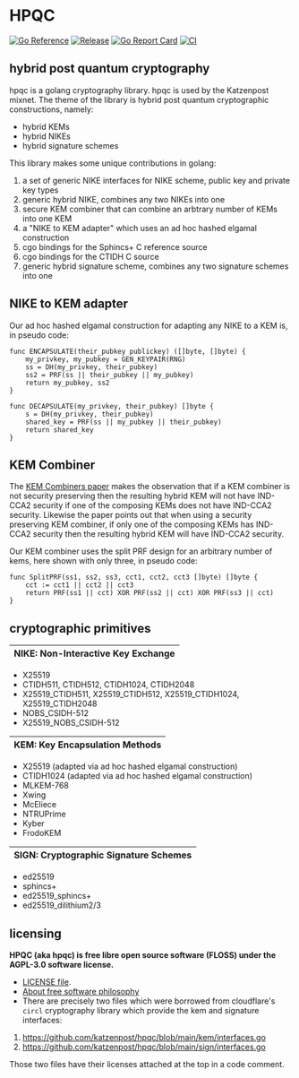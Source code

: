 

# HPQC

[![Go Reference](https://pkg.go.dev/badge/github.com/katzenpost/hpqc.svg)](https://pkg.go.dev/github.com/katzenpost/hpqc)
[![Release](https://img.shields.io/github/v/tag/katzenpost/hpqc)](https://github.com/katzenpost/hpqc/tags)
[![Go Report Card](https://goreportcard.com/badge/github.com/katzenpost/hpqc)](https://goreportcard.com/report/github.com/katzenpost/hpqc)
[![CI](https://github.com/katzenpost/hpqc/actions/workflows/go.yml/badge.svg)](https://github.com/katzenpost/hpqc/actions/workflows/go.yml)



## hybrid post quantum cryptography

hpqc is a golang cryptography library. hpqc is used by the Katzenpost mixnet.
The theme of the library is hybrid post quantum cryptographic constructions, namely:

* hybrid KEMs
* hybrid NIKEs
* hybrid signature schemes

This library makes some unique contributions in golang:

1. a set of generic NIKE interfaces for NIKE scheme, public key and private key types
2. generic hybrid NIKE, combines any two NIKEs into one
3. secure KEM combiner that can combine an arbtrary number of KEMs into one KEM
4. a "NIKE to KEM adapter" which uses an ad hoc hashed elgamal construction
5. cgo bindings for the Sphincs+ C reference source
6. cgo bindings for the CTIDH C source
7. generic hybrid signature scheme, combines any two signature schemes into one




## NIKE to KEM adapter

Our ad hoc hashed elgamal construction for adapting any NIKE to a KEM is, in pseudo code:

```
func ENCAPSULATE(their_pubkey publickey) ([]byte, []byte) {
    my_privkey, my_pubkey = GEN_KEYPAIR(RNG)
    ss = DH(my_privkey, their_pubkey)
    ss2 = PRF(ss || their_pubkey || my_pubkey)
    return my_pubkey, ss2
}

func DECAPSULATE(my_privkey, their_pubkey) []byte {
    s = DH(my_privkey, their_pubkey)
    shared_key = PRF(ss || my_pubkey || their_pubkey)
    return shared_key
}
```



## KEM Combiner

The [KEM Combiners paper](https://eprint.iacr.org/2018/024.pdf) makes the
observation that if a KEM combiner is not security preserving then the
resulting hybrid KEM will not have IND-CCA2 security if one of the
composing KEMs does not have IND-CCA2 security. Likewise the paper
points out that when using a security preserving KEM combiner, if only
one of the composing KEMs has IND-CCA2 security then the resulting
hybrid KEM will have IND-CCA2 security.

Our KEM combiner uses the split PRF design for an arbitrary number
of kems, here shown with only three, in pseudo code:

```
func SplitPRF(ss1, ss2, ss3, cct1, cct2, cct3 []byte) []byte {
    cct := cct1 || cct2 || cct3
    return PRF(ss1 || cct) XOR PRF(ss2 || cct) XOR PRF(ss3 || cct)
}
```



## cryptographic primitives


| NIKE: Non-Interactive Key Exchange |
|:---:|
* X25519
* CTIDH511, CTIDH512, CTIDH1024, CTIDH2048
* X25519_CTIDH511, X25519_CTIDH512, X25519_CTIDH1024, X25519_CTIDH2048
* NOBS_CSIDH-512
* X25519_NOBS_CSIDH-512

| KEM: Key Encapsulation Methods |
|:---:|
* X25519 (adapted via ad hoc hashed elgamal construction)
* CTIDH1024 (adapted via ad hoc hashed elgamal construction)
* MLKEM-768
* Xwing
* McEliece
* NTRUPrime
* Kyber
* FrodoKEM

| SIGN: Cryptographic Signature Schemes |
|:---:|
* ed25519
* sphincs+
* ed25519_sphincs+
* ed25519_dilithium2/3



## licensing

**HPQC (aka hpqc) is free libre open source software (FLOSS) under the AGPL-3.0 software license.**

* [LICENSE file](https://github.com/katzenpost/hpqc/blob/main/LICENSE).
* [About free software philosophy](https://www.gnu.org/philosophy/free-sw.html)
* There are precisely two files which were borrowed from cloudflare's
`circl` cryptography library which provide the kem and signature
interfaces:

1. https://github.com/katzenpost/hpqc/blob/main/kem/interfaces.go
2. https://github.com/katzenpost/hpqc/blob/main/sign/interfaces.go

Those two files have their licenses attached at the top in a code comment.
